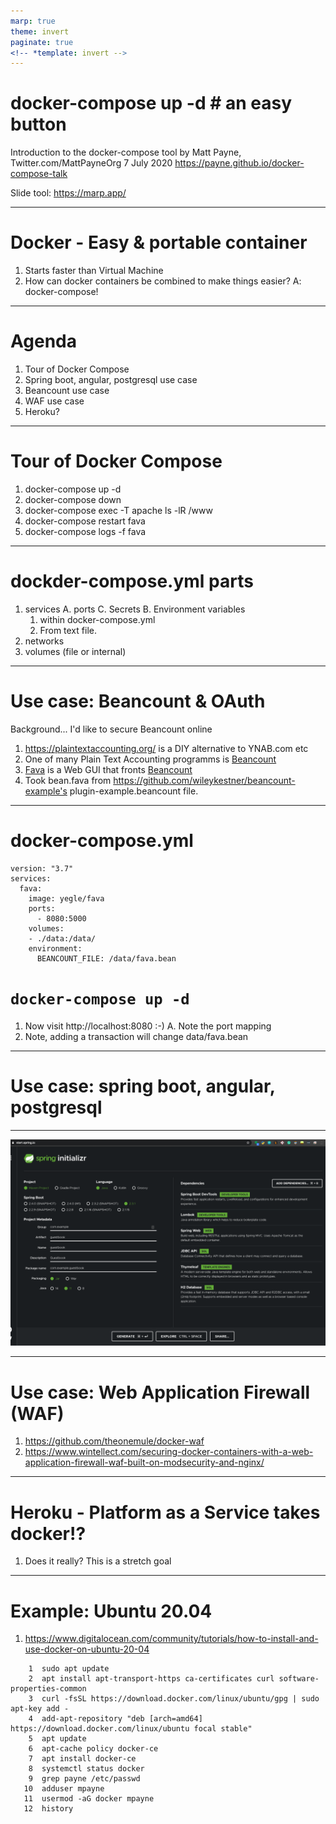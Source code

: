 ```yaml
---
marp: true
theme: invert
paginate: true
<!-- *template: invert -->
---
```


# docker-compose up -d # an easy button

Introduction to the docker-compose tool
by Matt Payne, Twitter.com/MattPayneOrg
7 July 2020
https://payne.github.io/docker-compose-talk



Slide tool: https://marp.app/

----
# Docker - Easy & portable container 
1. Starts faster than Virtual Machine
2. How can docker containers be combined to make things easier?
    A: docker-compose!

----
# Agenda
1. Tour of Docker Compose
1. Spring boot, angular, postgresql use case
1. Beancount use case
1. WAF use case
1. Heroku?

----
# Tour of Docker Compose
1. docker-compose up -d 
2. docker-compose down
3. docker-compose exec -T apache ls -lR /www
4. docker-compose restart fava
5. docker-compose logs -f fava

----
# dockder-compose.yml parts
1. services
   A. ports
   C. Secrets
   B. Environment variables
     1. within docker-compose.yml
     1. From text file.
1. networks
1. volumes (file or internal)

----
# Use case: Beancount & OAuth

Background... I'd like to secure Beancount online

1. https://plaintextaccounting.org/ is a DIY alternative to YNAB.com etc
1. One of many Plain Text Accounting programms is [Beancount](http://furius.ca/beancount/)
1. [Fava](https://beancount.github.io/fava/) is a Web GUI that fronts [Beancount](http://furius.ca/beancount/)
1. Took bean.fava from https://github.com/wileykestner/beancount-example's plugin-example.beancount file.


----
# docker-compose.yml
```
version: "3.7"
services:
  fava:
    image: yegle/fava
    ports:
      - 8080:5000
    volumes: 
    - ./data:/data/
    environment:
      BEANCOUNT_FILE: /data/fava.bean
```
# `docker-compose up -d`
1. Now visit http://localhost:8080 :-) 
   A. Note the port mapping
1. Note, adding a transaction will change data/fava.bean

----
# Use case: spring boot, angular, postgresql 


----
![start.spring.io](start-spring.png)


----
# Use case: Web Application Firewall (WAF)

1. https://github.com/theonemule/docker-waf
1. https://www.wintellect.com/securing-docker-containers-with-a-web-application-firewall-waf-built-on-modsecurity-and-nginx/


----
# Heroku - Platform as a Service takes docker!?

1. Does it really?  This is a stretch goal

----
# Example: Ubuntu 20.04
1. https://www.digitalocean.com/community/tutorials/how-to-install-and-use-docker-on-ubuntu-20-04

```
    1  sudo apt update
    2  apt install apt-transport-https ca-certificates curl software-properties-common
    3  curl -fsSL https://download.docker.com/linux/ubuntu/gpg | sudo apt-key add -
    4  add-apt-repository "deb [arch=amd64] https://download.docker.com/linux/ubuntu focal stable"
    5  apt update
    6  apt-cache policy docker-ce
    7  apt install docker-ce
    8  systemctl status docker
    9  grep payne /etc/passwd
   10  adduser mpayne
   11  usermod -aG docker mpayne
   12  history
```


